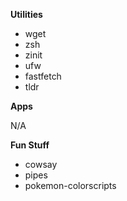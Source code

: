 **Utilities** 

- wget
- zsh
- zinit
- ufw
- fastfetch
- tldr

**Apps**

N/A

**Fun Stuff**

- cowsay
- pipes
- pokemon-colorscripts
